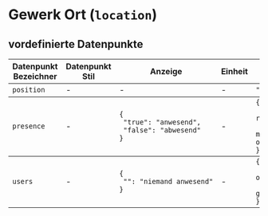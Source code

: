 
# Gewerk Ort (`location`)

## vordefinierte Datenpunkte

<table><thead><tr><th>Datenpunkt Bezeichner</th><th>Datenpunkt Stil</th><th>Anzeige</th><th>Einheit</th><th>Icon</th><th>Icon Stil</th></tr></thead>
<tbody><tr><td><code>position</code></td><td>-</td><td>-</td><td>-</td><td><code>"map-marker"</code></td><td>-</td></tr></tbody>
<tbody><tr><td><code>presence</code></td><td>-</td><td><code>{<br />&nbsp;"true":&nbsp;"anwesend",<br />&nbsp;"false":&nbsp;"abwesend"<br />}</code></td><td>-</td><td><code>{<br />&nbsp;"true":&nbsp;"map-marker-radius",<br />&nbsp;"false":&nbsp;"map-marker-remove-outline"<br />}</code></td><td>-</td></tr></tbody>
<tbody><tr><td><code>users</code></td><td>-</td><td><code>{<br />&nbsp;"":&nbsp;"niemand&nbsp;anwesend"<br />}</code></td><td>-</td><td><code>{<br />&nbsp;"":&nbsp;"account-group-outline",<br />&nbsp;"default":&nbsp;"account-group"<br />}</code></td><td>-</td></tr></tbody>
</table>